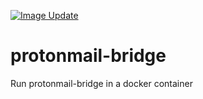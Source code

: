 [![Image Update](https://github.com/jmontleon/protonmail-bridge/actions/workflows/image-update.yml/badge.svg)](https://github.com/jmontleon/protonmail-bridge/actions/workflows/image-update.yml)

# protonmail-bridge
Run protonmail-bridge in a docker container
